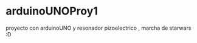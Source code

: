 arduinoUNOProy1
===============

proyecto con arduinoUNO y resonador pizoelectrico , marcha de starwars :D
